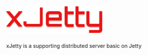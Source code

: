 # ![image](https://github.com/lujiango/xJetty/blob/master/logo/xJetty_medium.png)

xJetty is a supporting distributed server basic on Jetty
